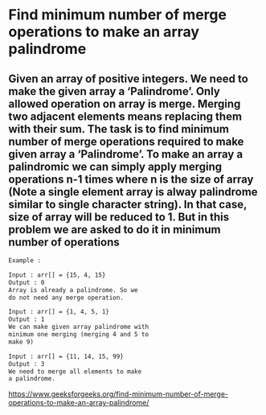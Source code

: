# Find minimum number of merge operations to make an array palindrome

## Given an array of positive integers. We need to make the given array a ‘Palindrome’. Only allowed operation on array is merge. Merging two adjacent elements means replacing them with their sum. The task is to find minimum number of merge operations required to make given array a ‘Palindrome’. To make an array a palindromic we can simply apply merging operations n-1 times where n is the size of array (Note a single element array is alway palindrome similar to single character string). In that case, size of array will be reduced to 1. But in this problem we are asked to do it in minimum number of operations

```txt
Example :

Input : arr[] = {15, 4, 15}
Output : 0
Array is already a palindrome. So we
do not need any merge operation.

Input : arr[] = {1, 4, 5, 1}
Output : 1
We can make given array palindrome with
minimum one merging (merging 4 and 5 to
make 9)

Input : arr[] = {11, 14, 15, 99}
Output : 3
We need to merge all elements to make
a palindrome.
```

https://www.geeksforgeeks.org/find-minimum-number-of-merge-operations-to-make-an-array-palindrome/
